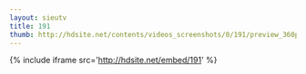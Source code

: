```yaml
---
layout: sieutv
title: 191
thumb: http://hdsite.net/contents/videos_screenshots/0/191/preview_360p.mp4.jpg
---
```

{% include iframe src='http://hdsite.net/embed/191' %}
 
